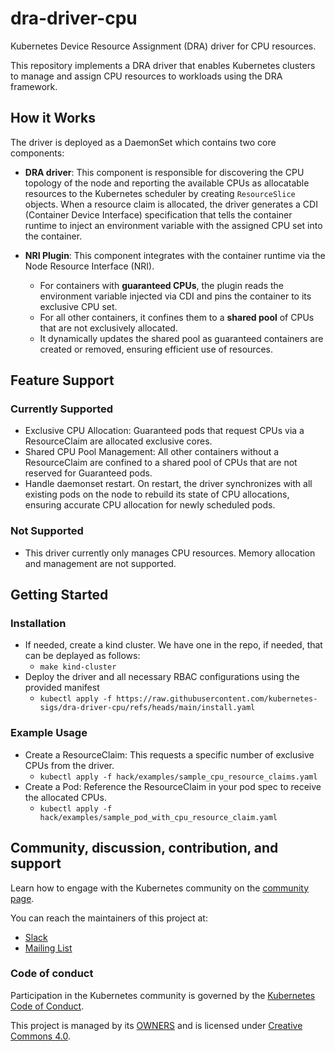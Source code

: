 # dra-driver-cpu

Kubernetes Device Resource Assignment (DRA) driver for CPU resources.

This repository implements a DRA driver that enables Kubernetes clusters to manage and assign CPU resources to workloads using the DRA framework.

## How it Works

The driver is deployed as a DaemonSet which contains two core components:

- **DRA driver**: This component is responsible for discovering the CPU topology
  of the node and reporting the available CPUs as allocatable resources to the
  Kubernetes scheduler by creating `ResourceSlice` objects. When a resource
  claim is allocated, the driver generates a CDI (Container Device Interface)
  specification that tells the container runtime to inject an environment
  variable with the assigned CPU set into the container.

- **NRI Plugin**: This component integrates with the container runtime via the
  Node Resource Interface (NRI).

  - For containers with **guaranteed CPUs**, the plugin reads the environment
    variable injected via CDI and pins the container to its exclusive CPU set.
  - For all other containers, it confines them to a **shared pool** of CPUs that
    are not exclusively allocated.
  - It dynamically updates the shared pool as guaranteed containers are created
    or removed, ensuring efficient use of resources.

## Feature Support

### Currently Supported

- Exclusive CPU Allocation: Guaranteed pods that request CPUs via a
  ResourceClaim are allocated exclusive cores.
- Shared CPU Pool Management: All other containers without a ResourceClaim are
  confined to a shared pool of CPUs that are not reserved for Guaranteed pods.
- Handle daemonset restart. On restart, the driver synchronizes with all
  existing pods on the node to rebuild its state of CPU allocations, ensuring
  accurate CPU allocation for newly scheduled pods.

### Not Supported

- This driver currently only manages CPU resources. Memory allocation and
  management are not supported.

## Getting Started

### Installation

- If needed, create a kind cluster. We have one in the repo, if needed, that
  can be deplayed as follows:
  - `make kind-cluster`
- Deploy the driver and all necessary RBAC configurations using the provided
  manifest
  - `kubectl apply -f https://raw.githubusercontent.com/kubernetes-sigs/dra-driver-cpu/refs/heads/main/install.yaml`

### Example Usage

- Create a ResourceClaim: This requests a specific number of exclusive CPUs from
  the driver.
  - `kubectl apply -f hack/examples/sample_cpu_resource_claims.yaml`
- Create a Pod: Reference the ResourceClaim in your pod spec to receive the
  allocated CPUs.
  - `kubectl apply -f hack/examples/sample_pod_with_cpu_resource_claim.yaml`

## Community, discussion, contribution, and support

Learn how to engage with the Kubernetes community on the [community page](http://kubernetes.io/community/).

You can reach the maintainers of this project at:

- [Slack](https://slack.k8s.io/)
- [Mailing List](https://groups.google.com/a/kubernetes.io/g/dev)

### Code of conduct

Participation in the Kubernetes community is governed by the [Kubernetes Code of Conduct](code-of-conduct.md).

This project is managed by its [OWNERS](https://git.k8s.io/community/contributors/guide/owners.md) and is licensed under [Creative Commons 4.0](https://git.k8s.io/website/LICENSE).
